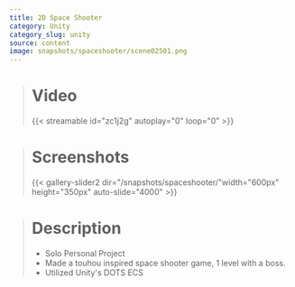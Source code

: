 ```yaml
---
title: 2D Space Shooter
category: Unity
category_slug: unity
source: content
image: snapshots/spaceshooter/scene02501.png
---
```


> # Video
>
> {{< streamable id="zc1j2g" autoplay="0" loop="0" >}}


># Screenshots
>
> {{< gallery-slider2 dir="/snapshots/spaceshooter/"width="600px" height="350px" auto-slide="4000" >}}

> # Description
>
> - Solo Personal Project
> - Made a touhou inspired space shooter game, 1 level with a boss.
> - Utilized Unity's DOTS ECS
